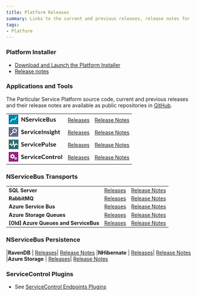 ```yaml
---
title: Platform Releases
summary: Links to the current and previous releases, release notes for the Particular Service Platform applications
tags:
- Platform
---
```



### Platform Installer

- [Download and Launch the Platform Installer](https://s3.amazonaws.com/particular.downloads/PlatformInstaller/PlatformInstaller.application)
- [Release notes](installer)


### Applications and Tools

The Particular Service Platform source code, current and previous releases and their release notes are available as public repositories in [GitHub](https://github.com/particular).


| | | |
|:--- |:--- |:--- |
| <img src="/menu/nservicebus-logo.png"> | [Releases](https://github.com/Particular/NServiceBus/tags) | [Release Notes](https://github.com/Particular/NServiceBus/releases)|
| <img src="/menu/serviceinsight-logo.png"> | [Releases](https://github.com/Particular/ServiceInsight/tags)|[Release Notes](https://github.com/Particular/ServiceInsight/releases)|
| <img src="/menu/servicepulse-logo.png"> | [Releases](https://github.com/Particular/ServicePulse/tags)|[Release Notes](https://github.com/Particular/ServicePulse/releases)|
| <img src="/menu/servicecontrol-logo.png"> | [Releases](https://github.com/Particular/ServiceControl/tags)|[Release Notes](https://github.com/Particular/ServiceControl/releases)|


### NServiceBus Transports

| | | |
|:--- |:--- |:--- |
|**SQL Server**|[Releases](https://github.com/Particular/NServiceBus.SqlServer/tags)| [Release Notes](https://github.com/Particular/NServiceBus.SqlServer/releases)
|**RabbitMQ**|[Releases](https://github.com/Particular/NServiceBus.RabbitMQ/tags)| [Release Notes](https://github.com/Particular/NServiceBus.RabbitMQ/releases)
|**Azure Service Bus** | [Releases](https://github.com/Particular/NServiceBus.AzureServiceBus/tags)| [Release Notes](https://github.com/Particular/NServiceBus.AzureServiceBus/releases)
|**Azure Storage Queues** | [Releases](https://github.com/Particular/NServiceBus.AzureStorageQueues/tags)| [Release Notes](https://github.com/Particular/NServiceBus.AzureStorageQueues/releases)
|**[Old] Azure Queues and ServiceBus**|[Releases](https://github.com/Particular/NServiceBus.Azure/tags)| [Release Notes](https://github.com/Particular/NServiceBus.Azure/releases)


### NServiceBus Persistence

|**RavenDB** | [Releases](https://github.com/Particular/NServiceBus.RavenDB/tags)| [Release Notes](https://github.com/Particular/NServiceBus.RavenDB/releases)
|**NHibernate** | [Releases](https://github.com/Particular/NServiceBus.NHibernate/tags)| [Release Notes](https://github.com/Particular/NServiceBus.NHibernate/releases)
|**Azure Storage** | [Releases](https://github.com/Particular/NServiceBus.Persistence.AzureStorage/tags)| [Release Notes](https://github.com/Particular/NServiceBus.Persistence.AzureStorage/releases)


### ServiceControl Plugins

* See [ServiceControl Endpoints Plugins](/servicecontrol/plugins/)
